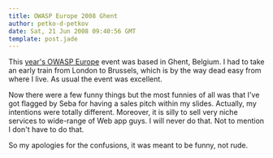 ```yaml
---
title: OWASP Europe 2008 Ghent
author: petko-d-petkov
date: Sat, 21 Jun 2008 09:40:56 GMT
template: post.jade
---
```


This [year's OWASP Europe](http://www.owasp.org/index.php/OWASP_AppSec_Europe_2008_-_Belgium) event was based in Ghent, Belgium. I had to take an early train from London to Brussels, which is by the way dead easy from where I live. As usual the event was excellent.

Now there were a few funny things but the most funnies of all was that I've got flagged by Seba for having a sales pitch within my slides. Actually, my intentions were totally different. Moreover, it is silly to sell very niche services to wide-range of Web app guys. I will never do that. Not to mention I don't have to do that.

So my apologies for the confusions, it was meant to be funny, not rude.
